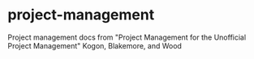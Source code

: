 # project-management
Project management docs from "Project Management for the Unofficial Project Management" Kogon, Blakemore, and Wood
